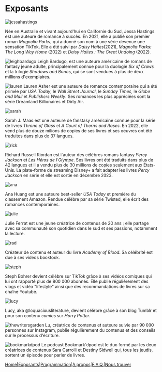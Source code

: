 # Exposants

![jessahastings](image/jessahastings.jpg)

Née en Australie et vivant aujourd'hui en Californie du Sud, Jessa Hastings est une auteure de romance à succès.
En 2021, elle a publié son premier roman *Magnolia Parks*, qui a donné son nom à une série devenue une sensation TikTok. Elle a été suivi par *Daisy Haites*(2021), *Magnolia Parks: The Long Way Home* (2022) et *Daisy Haites : The Great Undoing* (2022).



![leighbardugo](image/leigh.png)
Leigh Bardugo, est une auteure américaine de romans de fantasy jeune adulte, principalement connue pour la duologie *Six of Crows* et la trilogie *Shadows and Bones*, qui se sont vendues à plus de deux millions d'exemplaires.

![lauren](image/laurenasher.jpg)
Lauren Asher est une auteure de romance contemporaine qui a été primée par *USA Today*, le *Wall Street Journal*, le *Sunday Times*, le *Globe and Mail* et *Publishers Weekly*. Ses romances les plus appréciées sont la série Dreamland Billionaires et Dirty Air.


![sarah](image/image0.jpeg)

Sarah J. Maas est une auteure de fanstasy américaine connue pour la série de livres *Throne of Glass* et *A Court of Thorns and Roses*. En 2022, elle vend plus de douze milions de copies de ses livres et ses oeuvres ont été traduites dans plus de 37 langues.

![rick](image/rick.jpeg)

Richard Russell Riordan est l'auteur des célèbres romans fantasy *Percy Jackson* et *Les Héros de l'Olympe*. Ses livres ont été traduits dans plus de 42 langues et il a vendu plus de 30 millions de copies seulement aux États-Unis. La plate-forme de streaming Disney+ a fait adapter les livres *Percy Jackson* en série et elle est sortie en décembre 2023.

![ana](image/ana.jpeg)

Ana Huang est une auteure best-seller *USA Today* et première du classement Amazon. Rendue célèbre par sa série Twisted, elle écrit des romances contemporaines.

![julie](image/IMG_0548.jpg)

Julie Ferrat est une jeune créatrice de contenus de 20 ans ; elle partage avec sa communauté son quotidien dans le sud et ses passions, notamment la lecture.

![rad](image/IMG_0549.jpg)

Créateur de contenu et auteur du livre *Academy of Blood*. Sa célébrité est due à ses videos booktook.

![steph](image/IMG_0550.jpg)

Steph Bohrer devient célèbre sur TikTok grâce à ses vidéos comiques qui lui ont rapporté plus de 800 000 abonnés. Elle publie régulièrement des vlogs et vidéo "lifestyle" ainsi que des recommandations de livres sur sa chaîne Youtube.

![lucy](image/IMG_0551.jpg)

Lucy, aka @loquaciousliterature, devient célèbre grâce à son blog Tumblr et pour son contenu *comics* sur *Harry Potter*.

![thewritersgarden](image/IMG_0553.jpeg)
Lu, créatrice de contenus et auteure suivie par 90 000 personnes sur Instagram, publie régulièrement du contenus et des conseils sur le processus d'écriture.

![bookmarkdpod](image/IMG_0552.jpg)
Le podcast Bookmark'dpod est le duo formé par les deux créatrices de contenus Sara Carrolli et Destiny Sidwell qui, tous les jeudis, sortent un épisode pour parler de livres.

























[Home](index.md)|[Exposants](Exposants.md)|[Programmation](Programmation.md)|[À propos](Aboutus.md)|[F.A.Q.](Questions.md)|[Nous trouver](Whereto.md)

